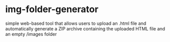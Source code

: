 # img-folder-generator
simple web-based tool that allows users to upload an .html file and automatically generate a ZIP archive containing the uploaded HTML file and an empty /images folder

